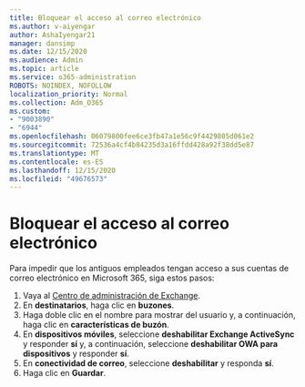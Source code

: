 ```yaml
---
title: Bloquear el acceso al correo electrónico
ms.author: v-aiyengar
author: AshaIyengar21
manager: dansimp
ms.date: 12/15/2020
ms.audience: Admin
ms.topic: article
ms.service: o365-administration
ROBOTS: NOINDEX, NOFOLLOW
localization_priority: Normal
ms.collection: Adm_O365
ms.custom:
- "9003890"
- "6944"
ms.openlocfilehash: 06079800fee6ce3fb47a1e56c9f4429805d061e2
ms.sourcegitcommit: 72536a4cf4b84235d3a16ffdd428a92f38dd5e87
ms.translationtype: MT
ms.contentlocale: es-ES
ms.lasthandoff: 12/15/2020
ms.locfileid: "49676573"
---
```

# <a name="block-access-to-email"></a>Bloquear el acceso al correo electrónico

Para impedir que los antiguos empleados tengan acceso a sus cuentas de correo electrónico en Microsoft 365, siga estos pasos:

1. Vaya al [Centro de administración de Exchange](https://go.microsoft.com/fwlink/?linkid=2138629).
1. En **destinatarios**, haga clic en **buzones**.
1. Haga doble clic en el nombre para mostrar del usuario y, a continuación, haga clic en **características de buzón**.
1. En **dispositivos móviles**, seleccione **deshabilitar Exchange ActiveSync** y responder **sí** y, a continuación, seleccione **deshabilitar OWA para dispositivos** y responder **sí**.
1. En **conectividad de correo**, seleccione **deshabilitar** y responda **sí**.
1. Haga clic en **Guardar**.
